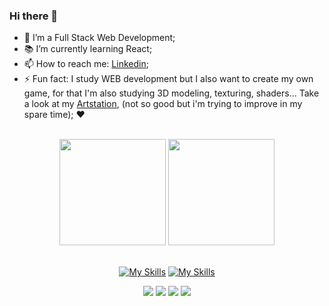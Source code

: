 ### Hi there 👋

- 🔭 I’m a Full Stack Web Development;
- 📚 I’m currently learning React;
- 📫 How to reach me: [Linkedin](https://www.linkedin.com/in/henrik-santos-aa1606127/);
- ⚡ Fun fact: 
I study WEB development but I also want to create my own game, for that I'm also studying 3D modeling, texturing, shaders... Take a look at my [Artstation](https://www.artstation.com/gimmi1), (not so good but i'm trying to improve in my spare time); ❤

<br>

<!-- GITHUB STATUS -->
<div align="center">
  <img height="170em" src="https://github-readme-stats.vercel.app/api?username=HenrikSantos&amp;show_icons=true&amp;theme=dark&amp;include_all_commits=true&amp;count_private=true">
  <img height="170em" src="https://github-readme-stats.vercel.app/api/top-langs/?username=HenrikSantos&layout=compact&langs_count=10&theme=dark"/>

  <!-- TEMAS: dark, radical, merko, gruvbox, tokyonight, onedark, cobalt, synthwave, highcontrast, dracula -->
</div>

<br>

<div align="center">
  
  [![My Skills](https://skillicons.dev/icons?i=blender,css,figma,git,github,html,jest)](https://skillicons.dev)
  [![My Skills](https://skillicons.dev/icons?i=bootstrap,js,linux,nodejs,py,react,unreal,vscode)](https://skillicons.dev)
  <br>
  
</div> 

<div align="center"> 
  <a href="https://www.youtube.com/channel/UC8r0PWHXrR3lU56w21HAJag" target="_blank"><img src="https://img.shields.io/badge/YouTube-FF0000?style=for-the-badge&logo=youtube&logoColor=white" target="_blank"></a>
  <a href="https://www.linkedin.com/in/henrik-santos-aa1606127/" target="_blank"><img src="https://img.shields.io/badge/-LinkedIn-%230077B5?style=for-the-badge&logo=linkedin&logoColor=white" target="_blank"></a> 
  <a href="https://www.instagram.com/giimmmi1/" target="_blank"><img src="https://img.shields.io/badge/-Instagram-%23E4405F?style=for-the-badge&logo=instagram&logoColor=white" target="_blank"></a>
 	<a href="https://www.twitch.tv/giimmmi" target="_blank"><img src="https://img.shields.io/badge/Twitch-9146FF?style=for-the-badge&logo=twitch&logoColor=white" target="_blank">
</div>

